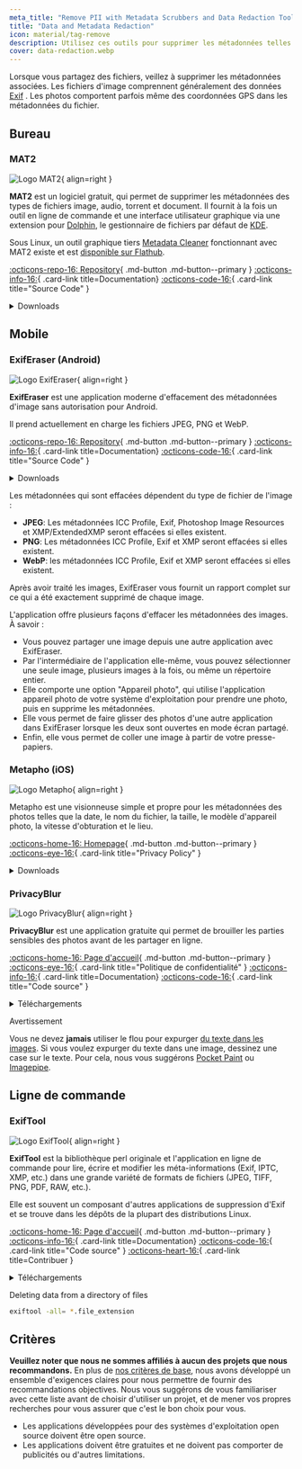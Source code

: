 ```yaml
---
meta_title: "Remove PII with Metadata Scrubbers and Data Redaction Tools - Privacy Guides"
title: "Data and Metadata Redaction"
icon: material/tag-remove
description: Utilisez ces outils pour supprimer les métadonnées telles que la localisation GPS et d'autres informations d'identification des photos et des fichiers que vous partagez.
cover: data-redaction.webp
---
```


Lorsque vous partagez des fichiers, veillez à supprimer les métadonnées associées. Les fichiers d'image comprennent généralement des données [Exif](https://en.wikipedia.org/wiki/Exif) . Les photos comportent parfois même des coordonnées GPS dans les métadonnées du fichier.

## Bureau

### MAT2

<div class="admonition recommendation" markdown>

![Logo MAT2](assets/img/data-redaction/mat2.svg){ align=right }

**MAT2** est un logiciel gratuit, qui permet de supprimer les métadonnées des types de fichiers image, audio, torrent et document. Il fournit à la fois un outil en ligne de commande et une interface utilisateur graphique via une extension pour [Dolphin](https://0xacab.org/jvoisin/mat2/-/tree/master/dolphin), le gestionnaire de fichiers par défaut de [KDE](https://kde.org).

Sous Linux, un outil graphique tiers [Metadata Cleaner](https://gitlab.com/rmnvgr/metadata-cleaner) fonctionnant avec MAT2 existe et est [disponible sur Flathub](https://flathub.org/apps/details/fr.romainvigier.MetadataCleaner).

[:octicons-repo-16: Repository](https://0xacab.org/jvoisin/mat2){ .md-button .md-button--primary }
[:octicons-info-16:](https://0xacab.org/jvoisin/mat2/-/blob/master/README.md){ .card-link title=Documentation}
[:octicons-code-16:](https://0xacab.org/jvoisin/mat2){ .card-link title="Source Code" }

<details class="downloads" markdown>
<summary>Downloads</summary>

- [:simple-windows11: Windows](https://pypi.org/project/mat2)
- [:simple-apple: macOS](https://0xacab.org/jvoisin/mat2#requirements-setup-on-macos-os-x-using-homebrew)
- [:simple-linux: Linux](https://pypi.org/project/mat2)
- [:octicons-globe-16: Web](https://0xacab.org/jvoisin/mat2#web-interface)

</details>

</div>

## Mobile

### ExifEraser (Android)

<div class="admonition recommendation" markdown>

![Logo ExifEraser](assets/img/data-redaction/exiferaser.svg){ align=right }

**ExifEraser** est une application moderne d'effacement des métadonnées d'image sans autorisation pour Android.

Il prend actuellement en charge les fichiers JPEG, PNG et WebP.

[:octicons-repo-16: Repository](https://github.com/Tommy-Geenexus/exif-eraser){ .md-button .md-button--primary }
[:octicons-info-16:](https://github.com/Tommy-Geenexus/exif-eraser#readme){ .card-link title=Documentation}
[:octicons-code-16:](https://github.com/Tommy-Geenexus/exif-eraser){ .card-link title="Source Code" }

<details class="downloads" markdown>
<summary>Downloads</summary>

- [:simple-googleplay: Google Play](https://play.google.com/store/apps/details?id=com.none.tom.exiferaser)
- [:octicons-moon-16: Accrescent](https://accrescent.app/app/com.none.tom.exiferaser)
- [:simple-github: GitHub](https://github.com/Tommy-Geenexus/exif-eraser/releases)

</details>

</div>

Les métadonnées qui sont effacées dépendent du type de fichier de l'image :

- **JPEG**: Les métadonnées ICC Profile, Exif, Photoshop Image Resources et XMP/ExtendedXMP seront effacées si elles existent.
- **PNG**: Les métadonnées ICC Profile, Exif et XMP seront effacées si elles existent.
- **WebP**: les métadonnées ICC Profile, Exif et XMP seront effacées si elles existent.

Après avoir traité les images, ExifEraser vous fournit un rapport complet sur ce qui a été exactement supprimé de chaque image.

L'application offre plusieurs façons d'effacer les métadonnées des images. À savoir :

- Vous pouvez partager une image depuis une autre application avec ExifEraser.
- Par l'intermédiaire de l'application elle-même, vous pouvez sélectionner une seule image, plusieurs images à la fois, ou même un répertoire entier.
- Elle comporte une option "Appareil photo", qui utilise l'application appareil photo de votre système d'exploitation pour prendre une photo, puis en supprime les métadonnées.
- Elle vous permet de faire glisser des photos d'une autre application dans ExifEraser lorsque les deux sont ouvertes en mode écran partagé.
- Enfin, elle vous permet de coller une image à partir de votre presse-papiers.

### Metapho (iOS)

<div class="admonition recommendation" markdown>

![Logo Metapho](assets/img/data-redaction/metapho.jpg){ align=right }

Metapho est une visionneuse simple et propre pour les métadonnées des photos telles que la date, le nom du fichier, la taille, le modèle d'appareil photo, la vitesse d'obturation et le lieu.

[:octicons-home-16: Homepage](https://zininworks.com/metapho){ .md-button .md-button--primary }
[:octicons-eye-16:](https://zininworks.com/privacy){ .card-link title="Privacy Policy" }

<details class="downloads" markdown>
<summary>Downloads</summary>

- [:simple-appstore: App Store](https://apps.apple.com/app/id914457352)

</details>

</div>

### PrivacyBlur

<div class="admonition recommendation" markdown>

![Logo PrivacyBlur](assets/img/data-redaction/privacyblur.svg){ align=right }

**PrivacyBlur** est une application gratuite qui permet de brouiller les parties sensibles des photos avant de les partager en ligne.

[:octicons-home-16: Page d'accueil](https://privacyblur.app){ .md-button .md-button--primary }
[:octicons-eye-16:](https://privacyblur.app/privacy.html){ .card-link title="Politique de confidentialité" }
[:octicons-info-16:](https://github.com/MATHEMA-GmbH/privacyblur#readme){ .card-link title=Documentation}
[:octicons-code-16:](https://github.com/MATHEMA-GmbH/privacyblur){ .card-link title="Code source" }

<details class="downloads" markdown>
<summary>Téléchargements</summary>

- [:simple-googleplay: Google Play](https://play.google.com/store/apps/details?id=de.mathema.privacyblur)
- [:simple-appstore: App Store](https://apps.apple.com/app/id1536274106)

</details>

</div>

<div class="admonition warning" markdown>
<p class="admonition-title">Avertissement</p>

Vous ne devez **jamais** utiliser le flou pour expurger [du texte dans les images](https://bishopfox.com/blog/unredacter-tool-never-pixelation). Si vous voulez expurger du texte dans une image, dessinez une case sur le texte. Pour cela, nous vous suggérons [Pocket Paint](https://github.com/Catrobat/Paintroid) ou [Imagepipe](https://codeberg.org/Starfish/Imagepipe).

</div>

## Ligne de commande

### ExifTool

<div class="admonition recommendation" markdown>

![Logo ExifTool](assets/img/data-redaction/exiftool.png){ align=right }

**ExifTool** est la bibliothèque perl originale et l'application en ligne de commande pour lire, écrire et modifier les méta-informations (Exif, IPTC, XMP, etc.) dans une grande variété de formats de fichiers (JPEG, TIFF, PNG, PDF, RAW, etc.).

Elle est souvent un composant d'autres applications de suppression d'Exif et se trouve dans les dépôts de la plupart des distributions Linux.

[:octicons-home-16: Page d'accueil](https://exiftool.org){ .md-button .md-button--primary }
[:octicons-info-16:](https://exiftool.org/faq.html){ .card-link title=Documentation}
[:octicons-code-16:](https://github.com/exiftool/exiftool){ .card-link title="Code source" }
[:octicons-heart-16:](https://exiftool.org/#donate){ .card-link title=Contribuer }

<details class="downloads" markdown>
<summary>Téléchargements</summary>

- [:simple-windows11: Windows](https://exiftool.org)
- [:simple-apple: macOS](https://exiftool.org)
- [:simple-linux: Linux](https://exiftool.org)

</details>

</div>

<div class="admonition example" markdown>
<p class="admonition-title">Deleting data from a directory of files</p>

```bash
exiftool -all= *.file_extension
```

</div>

## Critères

**Veuillez noter que nous ne sommes affiliés à aucun des projets que nous recommandons.** En plus de [nos critères de base](about/criteria.md), nous avons développé un ensemble d'exigences claires pour nous permettre de fournir des recommandations objectives. Nous vous suggérons de vous familiariser avec cette liste avant de choisir d'utiliser un projet, et de mener vos propres recherches pour vous assurer que c'est le bon choix pour vous.

- Les applications développées pour des systèmes d'exploitation open source doivent être open source.
- Les applications doivent être gratuites et ne doivent pas comporter de publicités ou d'autres limitations.
